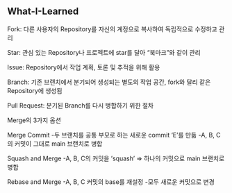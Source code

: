 ## What-I-Learned

Fork: 다른 사용자의 Repository를 자신의 계정으로 복사하여 독립적으로 수정하고 관리

Star: 관심 있는 Repository나 프로젝트에 star를 달아 “북마크”와 같이 관리

Issue: Repository에서 작업 계획, 토론 및 추적을 위해 활용

Branch: 기존 브랜치에서 분기되어 생성되는 별도의 작업 공간, fork와 달리 같은 Repository에 생성됨

Pull Request: 분기된 Branch를 다시 병합하기 위한 절차

Merge의 3가지 옵션

Merge Commit
-두 브랜치를 공통 부모로 하는 새로운 commit ‘E’를 만듦
-A, B, C의 커밋이 그대로 main 브랜치로 병합

Squash and Merge
-A, B, C의 커밋을 ’squash’
=> 하나의 커밋으로 main 브랜치로 병합

Rebase and Merge
-A, B, C 커밋의 base를 재설정
-모두 새로운 커밋으로 변경



